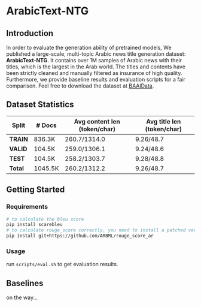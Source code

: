 # ArabicText-NTG

## Introduction

In order to evaluate the generation ability of pretrained models, We published a large-scale, multi-topic Arabic news title generation dataset: **ArabicText-NTG**. It contains over 1M samples of Arabic news with their titles, which is the largest in the Arab world. The titles and contents have been strictly cleaned and manually filtered as insurance of high quality. Furthermore, we provide baseline results and evaluation scripts for a fair comparison. Feel free to download the dataset at [BAAIData](https://data.baai.ac.cn/details/ArabicText-NTG).

## Dataset Statistics

| Split     | # Docs  | Avg content len (token/char) | Avg title len (token/char) |
| --------- | ------- | ---------------------------- | -------------------------- |
| **TRAIN** | 836.3K  | 260.7/1314.0                 | 9.26/48.7                  |
| **VALID** | 104.5K  | 259.0/1306.1                 | 9.24/48.6                  |
| **TEST**  | 104.5K  | 258.2/1303.7                 | 9.28/48.8                  |
| **Total** | 1045.5K | 260.2/1312.2                 | 9.26/48.7                  |

## Getting Started

### Requirements

```bash
# to calculate the bleu score
pip install scarebleu
# to calculate rouge_score correctly, you need to install a patched version of rouge_score, which fix bugs in Arabic
pip install git+https://github.com/ARBML/rouge_score_ar
```

### Usage

run `scripts/eval.sh` to get evaluation results.

## Baselines

on the way...
